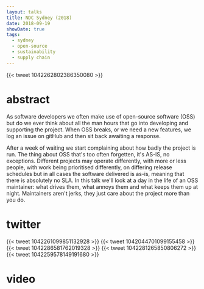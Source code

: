 ```yaml
---
layout: talks
title: NDC Sydney (2018)
date: 2018-09-19
showDate: true
tags: 
  - sydney
  - open-source
  - sustainability
  - supply chain
---
```


{{< tweet 1042262802386350080 >}}

# abstract

As software developers we often make use of open-source software (OSS) but do we ever think about all the man hours that go into developing and supporting the project. When OSS breaks, or we need a new features, we log an issue on gitHub and then sit back awaiting a response.

After a week of waiting we start complaining about how badly the project is run. The thing about OSS that's too often forgetten, it's AS-IS, no exceptions. Different projects may operate differently, with more or less people, with work being prioritised differently, on differing release schedules but in all cases the software delivered is as-is, meaning that there is absolutely no SLA. In this talk we'll look at a day in the life of an OSS maintainer: what drives them, what annoys them and what keeps them up at night. Maintainers aren't jerks, they just care about the project more than you do.


# twitter

{{< tweet 1042261099851132928 >}}
{{< tweet 1042044701099155458 >}}
{{< tweet 1042286581762019328 >}}
{{< tweet 1042281265850806272 >}}
{{< tweet 1042259578149191680 >}}

# video 


